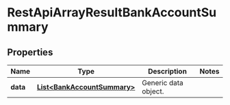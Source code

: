 
# RestApiArrayResultBankAccountSummary

## Properties
Name | Type | Description | Notes
------------ | ------------- | ------------- | -------------
**data** | [**List&lt;BankAccountSummary&gt;**](BankAccountSummary.md) | Generic data object. | 



